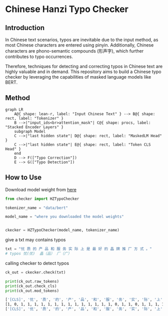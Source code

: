 # Chinese Hanzi Typo Checker

## Introduction
In Chinese text scenarios, typos are inevitable due to the input method, as most Chinese characters are entered using pinyin. Additionally, Chinese characters are phono-semantic compounds (形声字), which further contributes to typo occurrences.

Therefore, techniques for detecting and correcting typos in Chinese text are highly valuable and in demand. This repository aims to build a Chinese typo checker by leveraging the capabilities of masked language models like BERT.


## Method

```mermaid
graph LR
    A@{ shape: lean-r, label: "Input Chinese Text" } --> B@{ shape: rect, label: "Tokenizer" }
    B -->|"input_ids<br>attention_mask"| C@{ shape: procs, label: "Stacked Encoder Layers" }
    subgraph Model
    C -->|"last hidden state"| D@{ shape: rect, label: "MaskedLM Head" }
    C -->|"last hidden state"| E@{ shape: rect, label: "Token CLS Head" }
    end
    D --> F(["Typo Correction"])
    E --> G(["Typo Detection"]) 
```

## How to Use
Download model weight from [here](https://drive.google.com/drive/folders/1qxJ481h2A1gqAy4VPK60oOpt-6nlcHeX?usp=sharing)

```python
from checker import HZTypoChecker

tokenizer_name = "data/bert"

model_name = "where you downloaded the model weights"


ckecker = HZTypoChecker(model_name, tokenizer_name)
```
give a txt may contains typos
```python
txt = "忧 质 的 产 品 和 服 务 实 际 上 是 最 好 的 晶 牌 推 厂 方 式 。"
# typos 忧(优)  晶（品） 厂（广）
```
calling checker to detect typos
```python 
ck_out = ckecker.check(txt)
```

```python
print(ck_out.raw_tokens)
print(ck_out.check_cls)
print(ck_out.mod_tokens)
```
```sh
['[CLS]', '忧', '质', '的', '产', '品', '和', '服', '务', '实', '际', '上', '是', '最', '好', '的', '晶', '牌', '推', '厂', '方', '式', '。', '[SEP]']
[1, 0, 1, 1, 1, 1, 1, 1, 1, 1, 1, 1, 1, 1, 1, 1, 0, 1, 1, 0, 1, 1, 1, 1]
['[CLS]', '优', '质', '的', '产', '品', '和', '服', '务', '实', '际', '上', '是', '最', '好', '的', '品', '牌', '推', '广', '方', '式', '。', '[SEP]']
```
